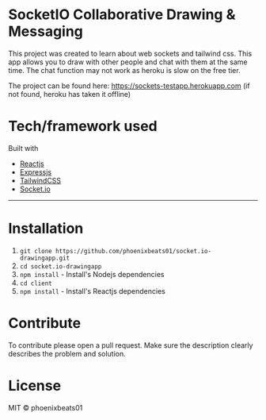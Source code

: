 # SocketIO Collaborative Drawing & Messaging #
This project was created to learn about web sockets and tailwind css. This app allows you to draw with other people and chat with them at the same time. The chat function may not work as heroku is slow on the free tier.

The project can be found here: https://sockets-testapp.herokuapp.com (if not found, heroku has taken it offline)

# Tech/framework used #
Built with

  * [Reactjs](https://reactjs.org)
  * [Expressjs](https://expressjs.com)
  * [TailwindCSS](https://https://tailwindcss.com/)
  * [Socket.io](https://socket.io/)
  
- - - -  
    
# Installation #
  1. `git clone https://github.com/phoenixbeats01/socket.io-drawingapp.git`
  2. `cd socket.io-drawingapp`
  3. `npm install` - Install's Nodejs dependencies
  4. `cd client` 
  5. `npm install` - Install's Reactjs dependencies
  
# Contribute #
To contribute please open a pull request. Make sure the description clearly describes the problem and solution.
 
# License #
MIT © phoenixbeats01
